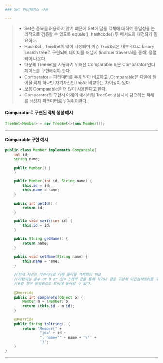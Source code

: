 ```yaml
---
### Set 인터페이스 사용

---
```



>- Set은 중복을 허용하지 않기 떄문에 Set에 담을 객체에 대하여 
> 동일성을 논리적으로 검증할 수 있도록 equals(), hashcode()
> 두 메서드의 재정의가 필요하다.
>- HashSet  , TreeSet이 많이 사용되며 이중 TreeSet은 내부적으로
> binary search tree로 구현되어 데이터를 꺼낼시 (inorder traversal을 통해) 정렬 되어 나온다. 
>- 때문에 TreeSet을 사용하기 위해선 Comparable 혹은 Comparator 인터페이스를 구현해줘야 한다.
>- Comparator는 파라미터를 두개 받아 비교하고 ,Comparable은 다음에 들어올 객체 하나만 자기자신인 this와 비교하는 차이점이 있다.
>- 보통 Comparable을 더 많이 사용한다고 한다.
>- Comparator로 구현시 아래의 예시처럼 TreeSet 생성시에 담으려는 객체를 생성자 파라미터로 넘겨줘야한다.

#### Comparator로 구현된 객체 생성 예시
```java
TreeSet<Member> = new TreeSet<>(new Member());
```
---
#### Comparable 구현 예시
```java
public class Member implements Comparable{
    int id;
    String name;

    public Member() {
    }

    public Member(int id, String name) {
        this.id = id;
        this.name = name;
    }

    public int getId() {
        return id;
    }

    public void setId(int id) {
        this.id = id;
    }

    public String getName() {
        return name;
    }

    public void setName(String name) {
        this.name = name;
    }
    
    //현재 자신과 파라미터로 다음 들어올 객체와의 비교 
    //리턴되는 음수 or 0 or 양수 3개의 값을 통해 작거나 큼을 구분해 이진검색트리를 구성하게 된다.
    //0일 경우 동일함으로 트리에 들어갈 수 없다.
    
    @Override
    public int compareTo(Object o) {
        Member m = (Member) o;
        return (this.id - m.id);
    }

    @Override
    public String toString() {
        return "Member{" +
                "id=" + id +
                ", name='" + name + '\'' +
                '}';
    }
}
```
---


